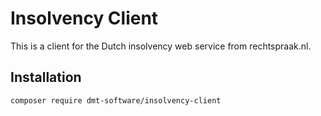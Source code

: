# Insolvency Client

This is a client for the Dutch insolvency web service from rechtspraak.nl.

## Installation

```composer require dmt-software/insolvency-client```
